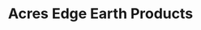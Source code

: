 ---
title: "Acres Edge Earth Products"
url: /pelham/acres-edge-earth-products/
shop: garden centre
---